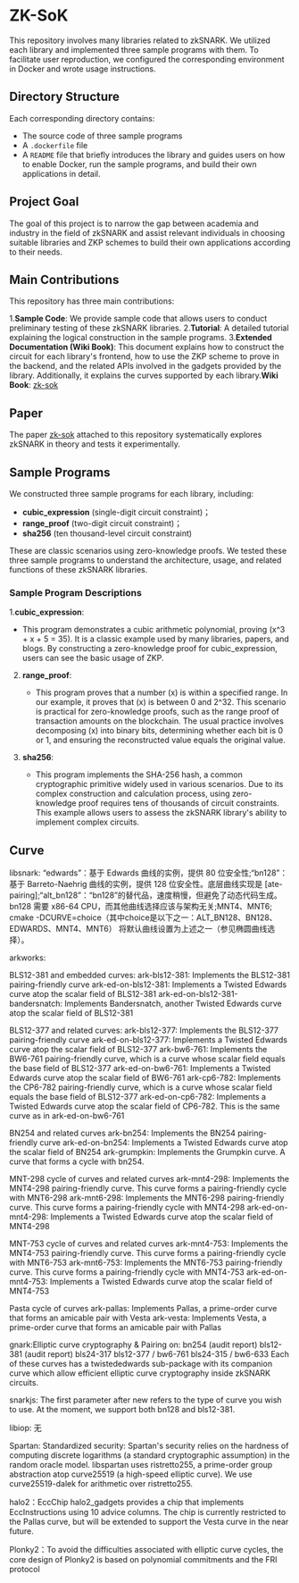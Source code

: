 # ZK-SoK

This repository involves many libraries related to zkSNARK. We utilized each library and implemented three sample programs with them. To facilitate user reproduction, we configured the corresponding environment in Docker and wrote usage instructions.

## Directory Structure

Each corresponding directory contains:

- The source code of three sample programs
- A `.dockerfile` file
- A `README` file that briefly introduces the library and guides users on how to enable Docker, run the sample programs, and build their own applications in detail.
  

## Project Goal

The goal of this project is to narrow the gap between academia and industry in the field of zkSNARK and assist relevant individuals in choosing suitable libraries and ZKP schemes to build their own applications according to their needs.

## Main Contributions

This repository has three main contributions:

1.**Sample Code**: We provide sample code that allows users to conduct preliminary testing of these zkSNARK libraries.
2.**Tutorial**: A detailed tutorial explaining the logical construction in the sample programs.
3.**Extended Documentation (Wiki Book)**: This document explains how to construct the circuit for each library's frontend, how to use the ZKP scheme to prove in the backend, and the related APIs involved in the gadgets provided by the library. Additionally, it explains the curves supported by each library.**Wiki Book**: [zk-sok](#)

## Paper

The paper  [zk-sok](#) attached to this repository systematically explores zkSNARK in theory and tests it experimentally.

## Sample Programs

We constructed three sample programs for each library, including:

- **cubic_expression** (single-digit circuit constraint)；
- **range_proof** (two-digit circuit constraint)；
- **sha256** (ten thousand-level circuit constraint)

These are classic scenarios using zero-knowledge proofs. We tested these three sample programs to understand the architecture, usage, and related functions of these zkSNARK libraries.

### Sample Program Descriptions

1.**cubic_expression**:

- This program demonstrates a cubic arithmetic polynomial, proving \(x^3 + x + 5 = 35\). It is a classic example used by many libraries, papers, and blogs. By constructing a zero-knowledge proof for cubic_expression, users can see the basic usage of ZKP.

2. **range_proof**:
   
   - This program proves that a number \(x\) is within a specified range. In our example, it proves that \(x\) is between 0 and 2^32. This scenario is practical for zero-knowledge proofs, such as the range proof of transaction amounts on the blockchain. The usual practice involves decomposing \(x\) into binary bits, determining whether each bit is 0 or 1, and ensuring the reconstructed value equals the original value.
3. **sha256**:
   
   - This program implements the SHA-256 hash, a common cryptographic primitive widely used in various scenarios. Due to its complex construction and calculation process, using zero-knowledge proof requires tens of thousands of circuit constraints. This example allows users to assess the zkSNARK library's ability to implement complex circuits.

## Curve

libsnark: “edwards”：基于 Edwards 曲线的实例，提供 80 位安全性;“bn128”：基于 Barreto-Naehrig 曲线的实例，提供 128 位安全性。底层曲线实现是 [ate-pairing];“alt_bn128”：“bn128”的替代品，速度稍慢，但避免了动态代码生成。bn128 需要 x86-64 CPU，而其他曲线选择应该与架构无关;MNT4、MNT6;
cmake -DCURVE=choice（其中choice是以下之一：ALT_BN128、BN128、EDWARDS、MNT4、MNT6）
将默认曲线设置为上述之一（参见椭圆曲线选择）。

arkworks: 

BLS12-381 and embedded curves:
ark-bls12-381: Implements the BLS12-381 pairing-friendly curve
ark-ed-on-bls12-381: Implements a Twisted Edwards curve atop the scalar field of BLS12-381
ark-ed-on-bls12-381-bandersnatch: Implements Bandersnatch, another Twisted Edwards curve atop the scalar field of BLS12-381

BLS12-377 and related curves:
ark-bls12-377: Implements the BLS12-377 pairing-friendly curve
ark-ed-on-bls12-377: Implements a Twisted Edwards curve atop the scalar field of BLS12-377
ark-bw6-761: Implements the BW6-761 pairing-friendly curve, which is a curve whose scalar field equals the base field of BLS12-377
ark-ed-on-bw6-761: Implements a Twisted Edwards curve atop the scalar field of BW6-761
ark-cp6-782: Implements the CP6-782 pairing-friendly curve, which is a curve whose scalar field equals the base field of BLS12-377
ark-ed-on-cp6-782: Implements a Twisted Edwards curve atop the scalar field of CP6-782. This is the same curve as in ark-ed-on-bw6-761

BN254 and related curves
ark-bn254: Implements the BN254 pairing-friendly curve
ark-ed-on-bn254: Implements a Twisted Edwards curve atop the scalar field of BN254
ark-grumpkin: Implements the Grumpkin curve. A curve that forms a cycle with bn254.

MNT-298 cycle of curves and related curves
ark-mnt4-298: Implements the MNT4-298 pairing-friendly curve. This curve forms a pairing-friendly cycle with MNT6-298
ark-mnt6-298: Implements the MNT6-298 pairing-friendly curve. This curve forms a pairing-friendly cycle with MNT4-298
ark-ed-on-mnt4-298: Implements a Twisted Edwards curve atop the scalar field of MNT4-298

MNT-753 cycle of curves and related curves
ark-mnt4-753: Implements the MNT4-753 pairing-friendly curve. This curve forms a pairing-friendly cycle with MNT6-753
ark-mnt6-753: Implements the MNT6-753 pairing-friendly curve. This curve forms a pairing-friendly cycle with MNT4-753
ark-ed-on-mnt4-753: Implements a Twisted Edwards curve atop the scalar field of MNT4-753

Pasta cycle of curves
ark-pallas: Implements Pallas, a prime-order curve that forms an amicable pair with Vesta
ark-vesta: Implements Vesta, a prime-order curve that forms an amicable pair with Pallas

gnark:Elliptic curve cryptography & Pairing on:
bn254 (audit report)
bls12-381 (audit report)
bls24-317
bls12-377 / bw6-761
bls24-315 / bw6-633
Each of these curves has a twistededwards sub-package with its companion curve which allow efficient elliptic curve cryptography inside zkSNARK circuits.

snarkjs:
The first parameter after new refers to the type of curve you wish to use. At the moment, we support both bn128 and bls12-381.

libiop:
无

Spartan:
Standardized security: Spartan's security relies on the hardness of computing discrete logarithms (a standard cryptographic assumption) in the random oracle model. libspartan uses ristretto255, a prime-order group abstraction atop curve25519 (a high-speed elliptic curve). We use curve25519-dalek for arithmetic over ristretto255.

halo2：EccChip
halo2_gadgets provides a chip that implements EccInstructions using 10 advice columns. The chip is currently restricted to the Pallas curve, but will be extended to support the Vesta curve in the near future.

Plonky2：To avoid the difficulties associated with elliptic curve cycles, the core design of Plonky2 is based on polynomial commitments and the FRI protocol
